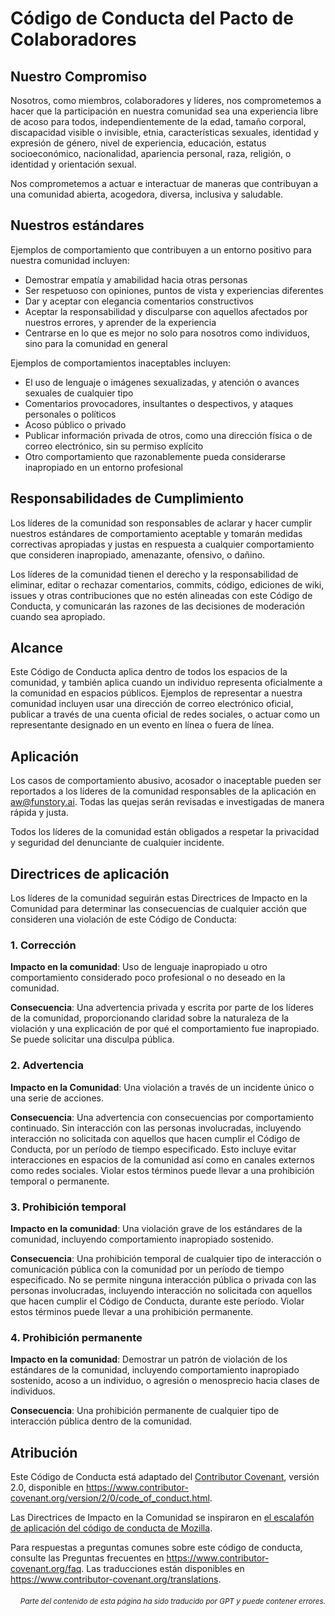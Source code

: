 # Código de Conducta del Pacto de Colaboradores

## Nuestro Compromiso

Nosotros, como miembros, colaboradores y líderes, nos comprometemos a hacer que la participación en nuestra
comunidad sea una experiencia libre de acoso para todos, independientemente de la edad, tamaño corporal,
discapacidad visible o invisible, etnia, características sexuales, identidad y expresión de género,
nivel de experiencia, educación, estatus socioeconómico, nacionalidad, apariencia personal, raza, religión, o identidad y orientación sexual.

Nos comprometemos a actuar e interactuar de maneras que contribuyan a una comunidad abierta, acogedora,
diversa, inclusiva y saludable.

## Nuestros estándares

Ejemplos de comportamiento que contribuyen a un entorno positivo para nuestra
comunidad incluyen:

* Demostrar empatía y amabilidad hacia otras personas
* Ser respetuoso con opiniones, puntos de vista y experiencias diferentes
* Dar y aceptar con elegancia comentarios constructivos
* Aceptar la responsabilidad y disculparse con aquellos afectados por nuestros errores,
  y aprender de la experiencia
* Centrarse en lo que es mejor no solo para nosotros como individuos, sino para
  la comunidad en general

Ejemplos de comportamientos inaceptables incluyen:

* El uso de lenguaje o imágenes sexualizadas, y atención o avances sexuales de cualquier tipo
* Comentarios provocadores, insultantes o despectivos, y ataques personales o políticos
* Acoso público o privado
* Publicar información privada de otros, como una dirección física o de correo electrónico, sin su permiso explícito
* Otro comportamiento que razonablemente pueda considerarse inapropiado en un entorno profesional

## Responsabilidades de Cumplimiento

Los líderes de la comunidad son responsables de aclarar y hacer cumplir nuestros estándares de
comportamiento aceptable y tomarán medidas correctivas apropiadas y justas en
respuesta a cualquier comportamiento que consideren inapropiado, amenazante, ofensivo,
o dañino.

Los líderes de la comunidad tienen el derecho y la responsabilidad de eliminar, editar o rechazar
comentarios, commits, código, ediciones de wiki, issues y otras contribuciones que no estén
alineadas con este Código de Conducta, y comunicarán las razones de las decisiones
de moderación cuando sea apropiado.

## Alcance

Este Código de Conducta aplica dentro de todos los espacios de la comunidad, y también aplica cuando
un individuo representa oficialmente a la comunidad en espacios públicos.
Ejemplos de representar a nuestra comunidad incluyen usar una dirección de correo electrónico oficial,
publicar a través de una cuenta oficial de redes sociales, o actuar como un
representante designado en un evento en línea o fuera de línea.

## Aplicación

Los casos de comportamiento abusivo, acosador o inaceptable pueden ser
reportados a los líderes de la comunidad responsables de la aplicación en
aw@funstory.ai.
Todas las quejas serán revisadas e investigadas de manera rápida y justa.

Todos los líderes de la comunidad están obligados a respetar la privacidad y seguridad del
denunciante de cualquier incidente.

## Directrices de aplicación

Los líderes de la comunidad seguirán estas Directrices de Impacto en la Comunidad para determinar
las consecuencias de cualquier acción que consideren una violación de este Código de Conducta:

### 1. Corrección

**Impacto en la comunidad**: Uso de lenguaje inapropiado u otro comportamiento considerado
poco profesional o no deseado en la comunidad.

**Consecuencia**: Una advertencia privada y escrita por parte de los líderes de la comunidad, proporcionando
claridad sobre la naturaleza de la violación y una explicación de por qué el
comportamiento fue inapropiado. Se puede solicitar una disculpa pública.

### 2. Advertencia

**Impacto en la Comunidad**: Una violación a través de un incidente único o una serie
de acciones.

**Consecuencia**: Una advertencia con consecuencias por comportamiento continuado. Sin
interacción con las personas involucradas, incluyendo interacción no solicitada con
aquellos que hacen cumplir el Código de Conducta, por un período de tiempo especificado. Esto
incluye evitar interacciones en espacios de la comunidad así como en canales externos
como redes sociales. Violar estos términos puede llevar a una prohibición temporal o
permanente.

### 3. Prohibición temporal

**Impacto en la comunidad**: Una violación grave de los estándares de la comunidad, incluyendo
comportamiento inapropiado sostenido.

**Consecuencia**: Una prohibición temporal de cualquier tipo de interacción o comunicación
pública con la comunidad por un período de tiempo especificado. No se permite
ninguna interacción pública o privada con las personas involucradas, incluyendo
interacción no solicitada con aquellos que hacen cumplir el Código de Conducta,
durante este período. Violar estos términos puede llevar a una prohibición permanente.

### 4. Prohibición permanente

**Impacto en la comunidad**: Demostrar un patrón de violación de los estándares de la comunidad, incluyendo comportamiento inapropiado sostenido, acoso a un individuo, o agresión o menosprecio hacia clases de individuos.

**Consecuencia**: Una prohibición permanente de cualquier tipo de interacción pública dentro de la comunidad.

## Atribución

Este Código de Conducta está adaptado del [Contributor Covenant][homepage],
versión 2.0, disponible en
https://www.contributor-covenant.org/version/2/0/code_of_conduct.html.

Las Directrices de Impacto en la Comunidad se inspiraron en [el escalafón de aplicación del código de conducta de Mozilla](https://github.com/mozilla/diversity).

[homepage]: https://www.contributor-covenant.org

Para respuestas a preguntas comunes sobre este código de conducta, consulte las Preguntas frecuentes en
https://www.contributor-covenant.org/faq. Las traducciones están disponibles en
https://www.contributor-covenant.org/translations.

<div align="right"> 
<h6><small>Parte del contenido de esta página ha sido traducido por GPT y puede contener errores.</small></h6>